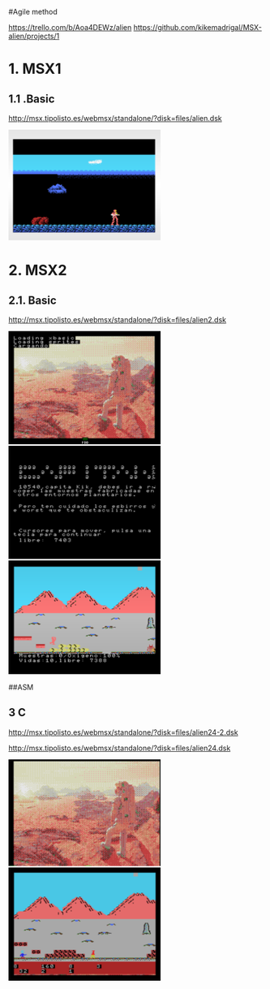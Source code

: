 #Agile method

https://trello.com/b/Aoa4DEWz/alien
https://github.com/kikemadrigal/MSX-alien/projects/1


# 1. MSX1

## 1.1 .Basic

http://msx.tipolisto.es/webmsx/standalone/?disk=files/alien.dsk

<img src=images\1.PNG width=300px />




# 2. MSX2

## 2.1. Basic

http://msx.tipolisto.es/webmsx/standalone/?disk=files/alien2.dsk

<img src=images\2.PNG width=300px />
<img src=images\2-1.PNG width=300px />
<img src=images\2-2.PNG width=300px />

##ASM




## 3 C

http://msx.tipolisto.es/webmsx/standalone/?disk=files/alien24-2.dsk

http://msx.tipolisto.es/webmsx/standalone/?disk=files/alien24.dsk

<img src=images\3.PNG width=300px />
<img src=images\3-1.PNG width=300px />